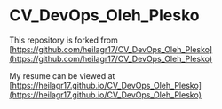 # CV_DevOps_Oleh_Plesko

This repository is forked from [https://github.com/heilagr17/CV_DevOps_Oleh_Plesko](https://github.com/heilagr17/CV_DevOps_Oleh_Plesko)

My resume can be viewed at [https://heilagr17.github.io/CV_DevOps_Oleh_Plesko](https://heilagr17.github.io/CV_DevOps_Oleh_Plesko)
